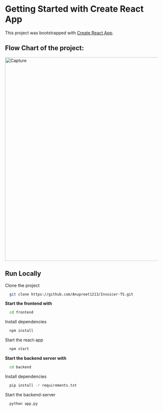 # Getting Started with Create React App

This project was bootstrapped with [Create React App](https://github.com/facebook/create-react-app).

## Flow Chart of the project: 

<img width="669" alt="Capture" src="https://github.com/AmanApT/CEmission/assets/90468306/652d568f-d552-4f8c-97df-09a464fd3498">

## Run Locally

Clone the project

```bash
  git clone https://github.com/Anupreet1213/Invoicer-TS.git
```

**Start the frontend with**

```bash
  cd frontend
```

Install dependencies

```bash
  npm install
```

Start the react-app 

```bash
  npm start
```

**Start the backend server with**

```bash
  cd backend
```

Install dependencies

```bash
  pip install -r requirements.txt
```

Start the backend-server 

```bash
  python app.py
```

